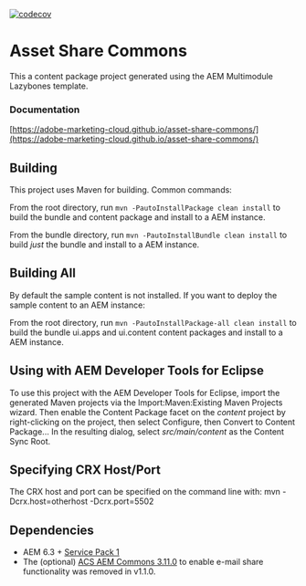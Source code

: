 [![codecov](https://codecov.io/gh/Adobe-Marketing-Cloud/asset-share-commons/branch/develop/graph/badge.svg)](https://codecov.io/gh/Adobe-Marketing-Cloud/asset-share-commons)
# Asset Share Commons

This a content package project generated using the AEM Multimodule Lazybones template.

### Documentation

[https://adobe-marketing-cloud.github.io/asset-share-commons/](https://adobe-marketing-cloud.github.io/asset-share-commons/)

## Building

This project uses Maven for building. Common commands:

From the root directory, run ``mvn -PautoInstallPackage clean install`` to build the bundle and content package and install to a AEM instance.

From the bundle directory, run ``mvn -PautoInstallBundle clean install`` to build *just* the bundle and install to a AEM instance.

## Building All

By default the sample content is not installed. If you want to deploy the sample content to an AEM instance:

From the root directory, run ``mvn -PautoInstallPackage-all clean install`` to build the bundle ui.apps and ui.content content packages and install to a AEM instance.

## Using with AEM Developer Tools for Eclipse

To use this project with the AEM Developer Tools for Eclipse, import the generated Maven projects via the Import:Maven:Existing Maven Projects wizard. Then enable the Content Package facet on the _content_ project by right-clicking on the project, then select Configure, then Convert to Content Package... In the resulting dialog, select _src/main/content_ as the Content Sync Root.

## Specifying CRX Host/Port

The CRX host and port can be specified on the command line with:
mvn -Dcrx.host=otherhost -Dcrx.port=5502 <goals>

## Dependencies

* AEM 6.3 + [Service Pack 1](https://docs.adobe.com/docs/en/aem/6-3/release-notes/sp1.html)
* The (optional) [ACS AEM Commons 3.11.0](https://github.com/Adobe-Consulting-Services/acs-aem-commons/releases/tag/acs-aem-commons-3.11.0) to enable e-mail share functionality was removed in v1.1.0.


